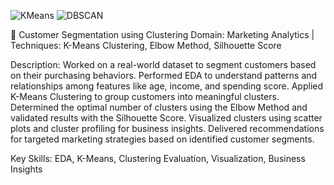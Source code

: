 ![KMeans](https://github.com/user-attachments/assets/f1c7795c-f2a5-48db-ac0d-8d55bb4f470b)
![DBSCAN](https://github.com/user-attachments/assets/b917afb0-1b34-4b93-ae77-67062cdb8952)

📌 Customer Segmentation using Clustering
Domain: Marketing Analytics | Techniques: K-Means Clustering, Elbow Method, Silhouette Score

Description:
Worked on a real-world dataset to segment customers based on their purchasing behaviors.
Performed EDA to understand patterns and relationships among features like age, income, and spending score.
Applied K-Means Clustering to group customers into meaningful clusters.
Determined the optimal number of clusters using the Elbow Method and validated results with the Silhouette Score.
Visualized clusters using scatter plots and cluster profiling for business insights.
Delivered recommendations for targeted marketing strategies based on identified customer segments.

Key Skills: EDA, K-Means, Clustering Evaluation, Visualization, Business Insights












